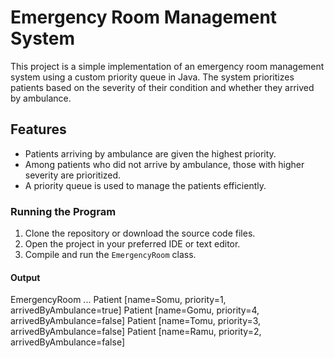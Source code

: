 # Emergency Room Management System

This project is a simple implementation of an emergency room management system using a custom priority queue in Java.
The system prioritizes patients based on the severity of their condition and whether they arrived by ambulance.

## Features

- Patients arriving by ambulance are given the highest priority.
- Among patients who did not arrive by ambulance, those with higher severity are prioritized.
- A priority queue is used to manage the patients efficiently.

### Running the Program

1. Clone the repository or download the source code files.
2. Open the project in your preferred IDE or text editor.
3. Compile and run the `EmergencyRoom` class.

#### Output

EmergencyRoom ...
Patient [name=Somu, priority=1, arrivedByAmbulance=true]
Patient [name=Gomu, priority=4, arrivedByAmbulance=false]
Patient [name=Tomu, priority=3, arrivedByAmbulance=false]
Patient [name=Ramu, priority=2, arrivedByAmbulance=false]